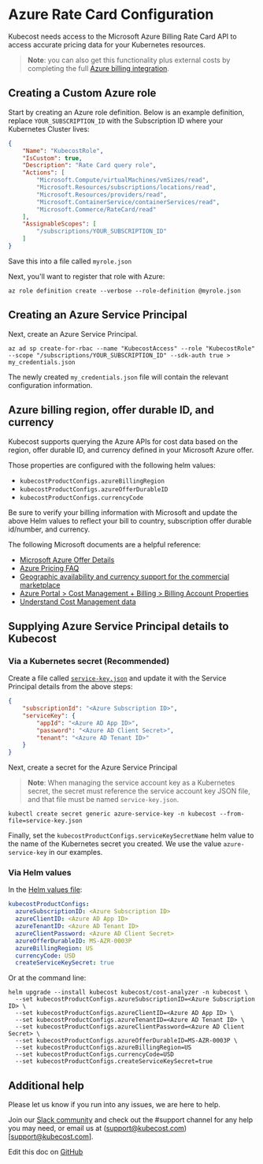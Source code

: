 Azure Rate Card Configuration
============

Kubecost needs access to the Microsoft Azure Billing Rate Card API to access accurate pricing data for your Kubernetes resources.

> **Note**: you can also get this functionality plus external costs by completing the full [Azure billing integration](/azure-out-of-cluster.md).

## Creating a Custom Azure role

Start by creating an Azure role definition. Below is an example definition, replace `YOUR_SUBSCRIPTION_ID` with the Subscription ID where your Kubernetes Cluster lives:

```json
{
    "Name": "KubecostRole",
    "IsCustom": true,
    "Description": "Rate Card query role",
    "Actions": [
        "Microsoft.Compute/virtualMachines/vmSizes/read",
        "Microsoft.Resources/subscriptions/locations/read",
        "Microsoft.Resources/providers/read",
        "Microsoft.ContainerService/containerServices/read",
        "Microsoft.Commerce/RateCard/read"
    ],
    "AssignableScopes": [
        "/subscriptions/YOUR_SUBSCRIPTION_ID"
    ]
}
```

Save this into a file called `myrole.json`

Next, you'll want to register that role with Azure:

```shell
az role definition create --verbose --role-definition @myrole.json
```

## Creating an Azure Service Principal

Next, create an Azure Service Principal.

```shell
az ad sp create-for-rbac --name "KubecostAccess" --role "KubecostRole" --scope "/subscriptions/YOUR_SUBSCRIPTION_ID" --sdk-auth true > my_credentials.json
```

The newly created `my_credentials.json` file will contain the relevant configuration information.

## Azure billing region, offer durable ID, and currency

Kubecost supports querying the Azure APIs for cost data based on the region, offer durable ID, and currency defined in your Microsoft Azure offer.

Those properties are configured with the following helm values:

* `kubecostProductConfigs.azureBillingRegion`
* `kubecostProductConfigs.azureOfferDurableID`
* `kubecostProductConfigs.currencyCode`

Be sure to verify your billing information with Microsoft and update the above Helm values to reflect your bill to country, subscription offer durable id/number, and currency.

The following Microsoft documents are a helpful reference:

* [Microsoft Azure Offer Details](https://azure.microsoft.com/en-us/support/legal/offer-details/)
* [Azure Pricing FAQ](https://azure.microsoft.com/en-us/pricing/faq/)
* [Geographic availability and currency support for the commercial marketplace](https://docs.microsoft.com/en-us/azure/marketplace/marketplace-geo-availability-currencies)
* [Azure Portal > Cost Management + Billing > Billing Account Properties](https://portal.azure.com/#view/Microsoft_Azure_GTM/ModernBillingMenuBlade/~/Properties)
* [Understand Cost Management data](https://docs.microsoft.com/en-us/azure/cost-management-billing/costs/understand-cost-mgt-data)

## Supplying Azure Service Principal details to Kubecost

### Via a Kubernetes secret (Recommended)

Create a file called [`service-key.json`](https://github.com/kubecost/poc-common-configurations/blob/main/azure/service-key.json) and update it with the Service Principal details from the above steps:

```json
{
    "subscriptionId": "<Azure Subscription ID>",
    "serviceKey": {
        "appId": "<Azure AD App ID>",
        "password": "<Azure AD Client Secret>",
        "tenant": "<Azure AD Tenant ID>"
    }
}
```

Next, create a secret for the Azure Service Principal

> **Note**: When managing the service account key as a Kubernetes secret, the secret must reference the service account key JSON file, and that file must be named `service-key.json`.

```shell
kubectl create secret generic azure-service-key -n kubecost --from-file=service-key.json
```

Finally, set the `kubecostProductConfigs.serviceKeySecretName` helm value to the name of the Kubernetes secret you created. We use the value `azure-service-key` in our examples.

### Via Helm values

In the [Helm values file](https://github.com/kubecost/cost-analyzer-helm-chart/blob/4eaaa9acef33468dd0d9fac046defe0af17811b4/cost-analyzer/values.yaml#L770-L776):

```yaml
kubecostProductConfigs:
  azureSubscriptionID: <Azure Subscription ID>
  azureClientID: <Azure AD App ID>
  azureTenantID: <Azure AD Tenant ID>
  azureClientPassword: <Azure AD Client Secret>
  azureOfferDurableID: MS-AZR-0003P
  azureBillingRegion: US
  currencyCode: USD
  createServiceKeySecret: true
```

Or at the command line:

```shell
helm upgrade --install kubecost kubecost/cost-analyzer -n kubecost \
  --set kubecostProductConfigs.azureSubscriptionID=<Azure Subscription ID> \
  --set kubecostProductConfigs.azureClientID=<Azure AD App ID> \
  --set kubecostProductConfigs.azureTenantID=<Azure AD Tenant ID> \
  --set kubecostProductConfigs.azureClientPassword=<Azure AD Client Secret> \
  --set kubecostProductConfigs.azureOfferDurableID=MS-AZR-0003P \
  --set kubecostProductConfigs.azureBillingRegion=US
  --set kubecostProductConfigs.currencyCode=USD
  --set kubecostProductConfigs.createServiceKeySecret=true
```

## Additional help

Please let us know if you run into any issues, we are here to help.

Join our [Slack community](https://join.slack.com/t/kubecost/shared_invite/zt-1dz4a0bb4-InvSsHr9SQsT_D5PBle2rw) and check out the #support channel for any help you may need, or email us at (support@kubecost.com)[support@kubecost.com].

Edit this doc on [GitHub](https://github.com/kubecost/docs/blob/main/azure-config.md)

<!--- {"article":"4407595934871","section":"4402815682455","permissiongroup":"1500001277122"} --->
